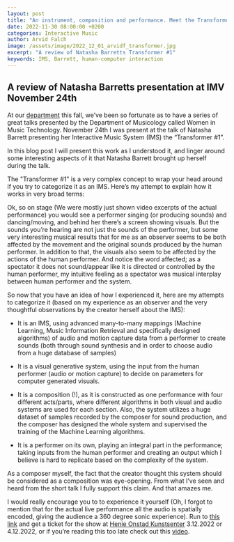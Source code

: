 ```yaml
---
layout: post
title: "An instrument, composition and performance. Meet the Transformer #1"
date: 2022-11-30 08:00:00 +0200
categories: Interactive Music
author: Arvid Falch
image: /assets/image/2022_12_01_arvidf_transformer.jpg
excerpt: "A review of Natasha Barretts Transformer #1"
keywords: IMS, Barrett, human-computer interaction
---
```


## A review of Natasha Barretts presentation at IMV November 24th



At our [department](https://www.hf.uio.no/imv/english/) this fall, we’ve been so fortunate as to have a series of great talks presented by the Department of Musicology called Women in Music Technology. November 24th I was present at the talk of Natasha Barrett presenting her Interactive Music System (IMS)  the “Transformer #1”.


In this blog post I will present this work as I understood it, and linger around some interesting aspects of it that Natasha Barrett brought up herself during the talk.  


The "Transformer #1" is a very complex concept to wrap your head around if you try to categorize it as an IMS. Here’s my attempt to explain how it works in very broad terms:  


Ok, so on stage (We were mostly just shown video excerpts of the actual performance)  you would see a performer singing (or producing sounds) and dancing/moving, and behind her there’s a screen showing visuals. But the sounds you’re hearing are not just the sounds of the performer, but some very interesting musical results that for me as an observer seems to be both affected by the movement and the original sounds produced by the human performer. In addition to that, the visuals also seem to be affected by the actions of the human performer. And notice the word affected; as a spectator it does not sound/appear like it is directed or controlled by the human performer, my intuitive feeling as a spectator was musical interplay between human performer and the system.  


So now that you have an idea of how I experienced it, here are my attempts to categorize it (based on my experience as an observer and the very thoughtful observations by the creator herself about the IMS):  

* It is an IMS, using advanced many-to-many mappings (Machine Learning, Music Information Retrieval and specifically designed algorithms) of audio and motion capture data from a performer to create sounds (both through sound synthesis and in order to choose audio from a huge database of samples)

* It is a visual generative system, using the input from the human performer (audio or motion capture) to decide on parameters for computer generated visuals.

* It is a composition (!), as it is constructed as one performance with four different acts/parts, where different algorithms in both visual and audio systems are used for each section. Also, the system utilizes a huge dataset of samples recorded by the composer for sound production, and the composer has designed the whole system and supervised the training of the Machine Learning algorithms.

* It is a performer on its own, playing an integral part in the performance; taking inputs from the human performer and creating an output which I believe is hard to replicate based on the complexity of the system.  

As a composer myself, the fact that the creator thought this system should be considered as a composition was eye-opening. From what I’ve seen and heard from the short talk I fully support this claim. And that amazes me.  

I would really encourage you to to experience it yourself (Oh, I forgot to mention that for the actual live performance all the audio is spatially encoded, giving the audience a 360 degree sonic experience). Run to [this link](https://www.hok.no/arrangementer/electric-edge) and get a ticket for the show at [Henie Onstad Kunstsenter](https://hok.no/) 3.12.2022 or 4.12.2022, or if you’re reading this too late check out this [video](https://www.youtube.com/watch?v=99ahmROp_-k&t=96s).
